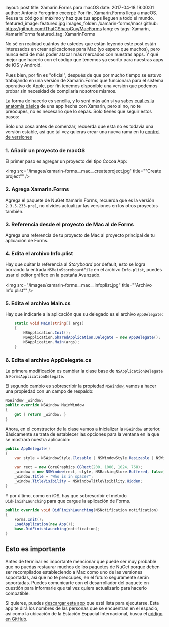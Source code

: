 layout: post
title: Xamarin.Forms para macOS
date: 2017-04-18 19:00:01
author: Antonio Feregrino
excerpt: Por fin, Xamarin.Forms llega a macOS. Reusa tu código al máximo y haz que tus apps lleguen a todo el mundo.
featured_image: featured.jpg
images_folder: /xamarin-forms/mac/
github: https://github.com/ThatCSharpGuy/MacForms
lang: es
tags: Xamarin, XamarinForms
featured_tag: XamarinForms

No sé en realidad cuántos de ustedes que están leyendo este post están interesados en crear aplicaciones para Mac (yo espero que muchos), pero nunca está de más poder atacar más mercados con nuestras apps. Y qué mejor que hacerlo con el código que tenemos ya escrito para nuestras apps de iOS y Android.  


Pues bien, por fin es "oficial", después de que por mucho tiempo se estuvo trabajando en una versión de  Xamarin.Forms que funcionara para el sistema operativo de Apple, por fin tenemos disponible una versión que podemos probar sin necesidad de compilarla nosotros mismos.  

La forma de hacerlo es sencilla, y lo será más aún si ya sabes <a href="http://thatcsharpguy.com/post/anatomia-app-xamarin-forms/" target="_blank">cuál es la anatomía básica</a> de una app hecha con Xamarin, pero si no, no te preocupes, no es necesario que lo sepas. Solo tienes que seguir estos pasos:

Solo una cosa antes de comenzar, recuerda que esta no es todavía una versión estable, así que tal vez quieras crear una nueva rama en tu <a href="http://thatcsharpguy.com/tv/control-versiones/" target="_blank">control de versiones</a>

### 1. Añadir un proyecto de macOS  

El primer paso es agregar un proyecto del tipo Cocoa App:  

<img src="/images/xamarin-forms__mac__createproject.jpg" title=""Create project"" />

### 2. Agrega Xamarin.Forms

Agrega el paquete de NuGet Xamarin.Forms, recuerda que es la versión `2.3.5.233-pre1`, no olvides actualizar las versiones en los otros proyectos también.   

### 3. Referencia desde el proyecto de Mac al de Forms

Agrega una referencia de tu proyecto de Mac al proyecto principal de tu aplicación de Forms.  

### 4. Edita el archivo Info.plist

Hay que quitar la referencia al *Storyboard* por default, esto se logra borrando la entrada `NSMainStoryboardFile` en el archivo `Info.plist`, puedes usar el editor gráfico en la pestaña Avanzado.  

<img src="/images/xamarin-forms__mac__infoplist.jpg" title=""Archivo Info.plist"" />

### 5. Edita el archivo Main.cs  

Hay que indicarle a la aplicación que su delegado es el archivo `AppDelegate`:  

```csharp  
	static void Main(string[] args)
	{
		NSApplication.Init();
		NSApplication.SharedApplication.Delegate = new AppDelegate();
		NSApplication.Main(args);
	}
```  

### 6. Edita el archivo AppDelegate.cs  

La primera modificación es cambiar la clase base de `NSApplicationDelegate` a `FormsApplicationDelegate`.   

El segundo cambio es sobrescribir la propiedad `NSWindow`, vamos a hacer una propiedad con un campo de respaldo:   

```csharp  
NSWindow _window;
public override NSWindow MainWindow
{
    get { return _window; }
}
```  

Ahora, en el constructor de la clase vamos a inicializar la `NSWindow` anterior. Básicamente se trata de establecer las opciones para la ventana en la que se mostrará nuestra aplicación: 

```csharp  
public AppDelegate()
{
    var style = NSWindowStyle.Closable | NSWindowStyle.Resizable | NSWindowStyle.Titled;

    var rect = new CoreGraphics.CGRect(200, 1000, 1024, 768);
    _window = new NSWindow(rect, style, NSBackingStore.Buffered, false);
    _window.Title = "Who is in space?";
    _window.TitleVisibility = NSWindowTitleVisibility.Hidden;
}
```  

Y por último, como en iOS, hay que sobrescribir el método `DidFinishLaunching` para que cargue la aplicación de Forms.

```csharp  
public override void DidFinishLaunching(NSNotification notification)
{
    Forms.Init();
    LoadApplication(new App());
    base.DidFinishLaunching(notification);
}
```  

## Esto es importante

Antes de terminar es importante mencionar que puede ser muy probable que no puedas restaurar muchos de los paquetes de NuGet porque deben ser recompilados estableciendo a Mac como uno de las versiones soportadas, así que no te preocupes, en el futuro seguramente serán soportadas. Puedes comunicarte con el desarrollador del paquete en cuestión para informarle que tal vez quiera actualizarlo para hacerlo compatible.  

Si quieres, puedes <a href="https://github.com/ThatCSharpGuy/MacForms" target="_blank">descargar esta app</a> que está lista para ejecutarse. Esta app te dirá los nombres de las personas que se encuentran en el espacio, así como la ubicación de la Estación Espacial Internacional, busca el <a href="https://github.com/ThatCSharpGuy/MacForms" target="_blank">código en GitHub</a>.  